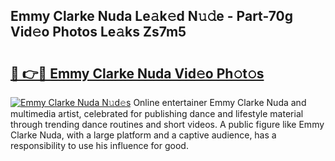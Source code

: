 ## Emmy Clarke Nuda Le𝚊k𝚎d N𝚞𝚍e - Part-70g Vid𝚎o Photos Le𝚊ks Zs7m5

# <h2><a href="http://fbef1pu.evod.top/?m=Emmy+Clarke+Nuda">🔗 👉🔴 Emmy Clarke Nuda Vid𝚎o Ph𝚘t𝚘s</a></h2>

[![Emmy Clarke Nuda N𝚞d𝚎s](https://i.imgur.com/8V9OHl7.gif)](http://fbef1pu.evod.top/?m=Emmy+Clarke+Nuda)
Online entertainer Emmy Clarke Nuda and multimedia artist, celebrated for publishing dance and lifestyle material through trending dance routines and short videos. A public figure like Emmy Clarke Nuda, with a large platform and a captive audience, has a responsibility to use his influence for good. 
